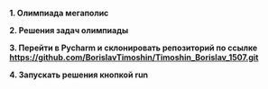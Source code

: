 **1. Олимпиада мегаполис**

**2. Решения задач олимпиады**

**3. Перейти в Pycharm и склонировать репозиторий по ссылке https://github.com/BorislavTimoshin/Timoshin_Borislav_1507.git**

**4. Запускать решения кнопкой run**
